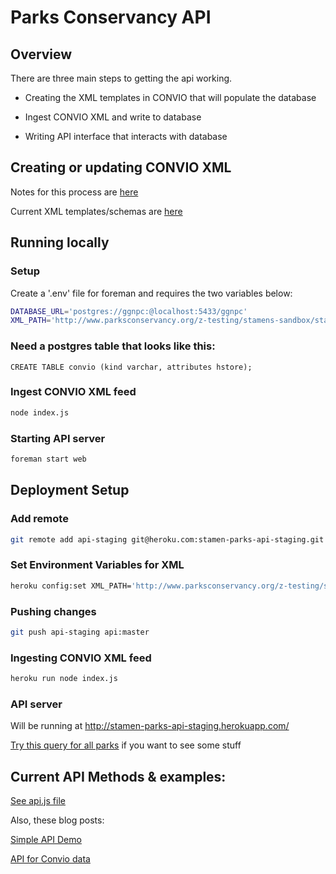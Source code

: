 # Parks Conservancy API


## Overview

There are three main steps to getting the api working.

* Creating the XML templates in CONVIO that will populate the database

* Ingest CONVIO XML and write to database

* Writing API interface that interacts with database


## Creating or updating CONVIO XML

Notes for this process are [here](https://github.com/stamen/parks-conservancy/blob/master/Notes/Creating_XML_feed.txt)

Current XML templates/schemas are [here](https://github.com/stamen/parks-conservancy/blob/master/Notes/Templates.txt)


## Running locally

### Setup

Create a '.env' file for foreman and requires the two variables below:

```bash
DATABASE_URL='postgres://ggnpc:@localhost:5433/ggnpc'
XML_PATH='http://www.parksconservancy.org/z-testing/stamens-sandbox/stamen-xml-feed.xml'
```

### Need a postgres table that looks like this:

```
CREATE TABLE convio (kind varchar, attributes hstore);
```

### Ingest CONVIO XML feed

```bash
node index.js
```

### Starting API server

```bash
foreman start web
```


## Deployment Setup

### Add remote

```bash
git remote add api-staging git@heroku.com:stamen-parks-api-staging.git
```

### Set Environment Variables for XML

```bash
heroku config:set XML_PATH='http://www.parksconservancy.org/z-testing/stamens-sandbox/stamen-xml-feed.xml' --app stamen-parks-api-staging
```

### Pushing changes

```bash
git push api-staging api:master
```

### Ingesting CONVIO XML feed

```bash
heroku run node index.js
```

### API server

Will be running at http://stamen-parks-api-staging.herokuapp.com/

[Try this query for all parks](http://stamen-parks-api-staging.herokuapp.com/kind/park) if you want to see some stuff


## Current API Methods & examples:

[See api.js file](https://github.com/stamen/parks-conservancy/blob/api/api.js)

Also, these blog posts:

[Simple API Demo](http://studio.stamen.com/parks_conservancy/blog/?p=645)

[API for Convio data](http://studio.stamen.com/parks_conservancy/blog/?p=631)
